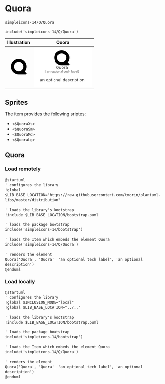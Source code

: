 # Quora


```text
simpleicons-14/Q/Quora
```

```text
include('simpleicons-14/Q/Quora')
```



| Illustration | Quora |
| :---: | :---: |
| ![illustration for Illustration](../../simpleicons-14/Q/Quora.png) | ![illustration for Quora](../../simpleicons-14/Q/Quora.Local.png) |



## Sprites
The item provides the following sriptes:

- `<$QuoraXs>`
- `<$QuoraSm>`
- `<$QuoraMd>`
- `<$QuoraLg>`





## Quora

### Load remotely
```plantuml
@startuml
' configures the library
!global $LIB_BASE_LOCATION="https://raw.githubusercontent.com/tmorin/plantuml-libs/master/distribution"

' loads the library's bootstrap
!include $LIB_BASE_LOCATION/bootstrap.puml

' loads the package bootstrap
include('simpleicons-14/bootstrap')

' loads the Item which embeds the element Quora
include('simpleicons-14/Q/Quora')

' renders the element
Quora('Quora', 'Quora', 'an optional tech label', 'an optional description')
@enduml
```

### Load locally
```plantuml
@startuml
' configures the library
!global $INCLUSION_MODE="local"
!global $LIB_BASE_LOCATION="../.."

' loads the library's bootstrap
!include $LIB_BASE_LOCATION/bootstrap.puml

' loads the package bootstrap
include('simpleicons-14/bootstrap')

' loads the Item which embeds the element Quora
include('simpleicons-14/Q/Quora')

' renders the element
Quora('Quora', 'Quora', 'an optional tech label', 'an optional description')
@enduml
```

